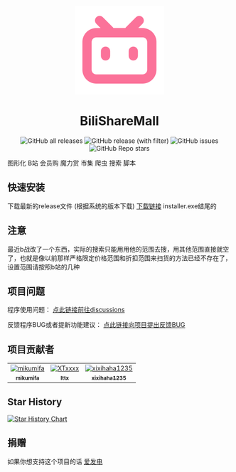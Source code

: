 <div align="center">
  <a href="https://github.com/mikumifa/BiliShareMall" target="_blank">
    <img width="200" src="build/appicon.png" alt="logo">
  </a>
  <h1 id="koishi">BiliShareMall</h1>

![GitHub all releases](https://img.shields.io/github/downloads/mikumifa/BiliShareMall/total)
![GitHub release (with filter)](https://img.shields.io/github/v/release/mikumifa/BiliShareMall)
![GitHub issues](https://img.shields.io/github/issues/mikumifa/BiliShareMall)
![GitHub Repo stars](https://img.shields.io/github/stars/mikumifa/BiliShareMall)

</div>

图形化 B站 会员购 魔力赏 市集 爬虫 搜索 脚本


## 快速安装

下载最新的release文件 (根据系统的版本下载) [下载链接](https://github.com/mikumifa/BiliShareMall/releases)
installer.exe结尾的

## 注意

最近b战改了一个东西，实际的搜索只能用用他的范围去搜，用其他范围直接就空了，也就是像以前那样严格限定价格范围和折扣范围来扫货的方法已经不存在了，设置范围请按照b站的几种

## 项目问题

程序使用问题： [点此链接前往discussions](https://github.com/mikumifa/BiliShareMall/discussions)

反馈程序BUG或者提新功能建议： [点此链接向项目提出反馈BUG](https://github.com/mikumifa/BiliShareMall/issues/new/choose)


## 项目贡献者

<!-- readme: collaborators,contributors -start -->
<table>
	<tbody>
		<tr>
            <td align="center">
                <a href="https://github.com/mikumifa">
                    <img src="https://avatars.githubusercontent.com/u/99951454?v=4" width="100;" alt="mikumifa"/>
                    <br />
                    <sub><b>mikumifa</b></sub>
                </a>
            </td>
            <td align="center">
                <a href="https://github.com/XTxxxx">
                    <img src="https://avatars.githubusercontent.com/u/113696527?v=4" width="100;" alt="XTxxxx"/>
                    <br />
                    <sub><b>lttx</b></sub>
                </a>
            </td>
            <td align="center">
                <a href="https://github.com/xixihaha1235">
                    <img src="https://avatars.githubusercontent.com/u/138993779?v=4" width="100;" alt="xixihaha1235"/>
                    <br />
                    <sub><b>xixihaha1235</b></sub>
                </a>
            </td>
		</tr>
	<tbody>
</table>
<!-- readme: collaborators,contributors -end -->


## Star History


[![Star History Chart](https://api.star-history.com/svg?repos=mikumifa/BiliShareMall&type=Date)](https://star-history.com/#mikumifa/BiliShareMall&Date)


## 捐赠

如果你想支持这个项目的话 [爱发电](https://afdian.com/a/mikumifa)
